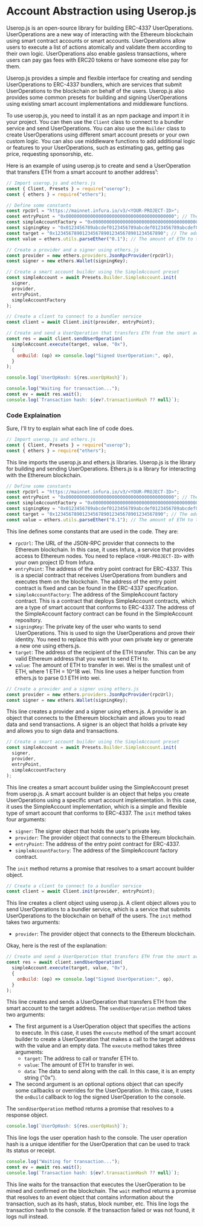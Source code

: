# Account Abstraction using Userop.js

Userop.js is an open-source library for building ERC-4337 UserOperations. UserOperations are a new way of interacting with the Ethereum blockchain using smart contract accounts or smart accounts. UserOperations allow users to execute a list of actions atomically and validate them according to their own logic. UserOperations also enable gasless transactions, where users can pay gas fees with ERC20 tokens or have someone else pay for them.

Userop.js provides a simple and flexible interface for creating and sending UserOperations to ERC-4337 bundlers, which are services that submit UserOperations to the blockchain on behalf of the users. Userop.js also provides some common presets for building and signing UserOperations using existing smart account implementations and middleware functions.

To use userop.js, you need to install it as an npm package and import it in your project. You can then use the `Client` class to connect to a bundler service and send UserOperations. You can also use the `Builder` class to create UserOperations using different smart account presets or your own custom logic. You can also use middleware functions to add additional logic or features to your UserOperations, such as estimating gas, getting gas price, requesting sponsorship, etc.

Here is an example of using userop.js to create and send a UserOperation that transfers ETH from a smart account to another address¹:

```javascript
// Import userop.js and ethers.js
const { Client, Presets } = require("userop");
const { ethers } = require("ethers");

// Define some constants
const rpcUrl = "https://mainnet.infura.io/v3/<YOUR-PROJECT-ID>";
const entryPoint = "0x0000000000000000000000000000000000000000"; // The entry point address for ERC-4337
const simpleAccountFactory = "0x0000000000000000000000000000000000000000"; // The address of the SimpleAccount factory contract
const signingKey = "0x0123456789abcdef0123456789abcdef0123456789abcdef0123456789abcdef"; // The private key of the user
const target = "0x1234567890123456789012345678901234567890"; // The address to transfer ETH to
const value = ethers.utils.parseEther("0.1"); // The amount of ETH to transfer

// Create a provider and a signer using ethers.js
const provider = new ethers.providers.JsonRpcProvider(rpcUrl);
const signer = new ethers.Wallet(signingKey);

// Create a smart account builder using the SimpleAccount preset
const simpleAccount = await Presets.Builder.SimpleAccount.init(
  signer,
  provider,
  entryPoint,
  simpleAccountFactory
);

// Create a client to connect to a bundler service
const client = await Client.init(provider, entryPoint);

// Create and send a UserOperation that transfers ETH from the smart account to the target address
const res = await client.sendUserOperation(
  simpleAccount.execute(target, value, "0x"),
  {
    onBuild: (op) => console.log("Signed UserOperation:", op),
  }
);

console.log(`UserOpHash: ${res.userOpHash}`);

console.log("Waiting for transaction...");
const ev = await res.wait();
console.log(`Transaction hash: ${ev?.transactionHash ?? null}`);
```

### Code Explaination

Sure, I'll try to explain what each line of code does.

```javascript
// Import userop.js and ethers.js
const { Client, Presets } = require("userop");
const { ethers } = require("ethers");
```
This line imports the userop.js and ethers.js libraries. Userop.js is the library for building and sending UserOperations. Ethers.js is a library for interacting with the Ethereum blockchain.

```javascript
// Define some constants
const rpcUrl = "https://mainnet.infura.io/v3/<YOUR-PROJECT-ID>";
const entryPoint = "0x0000000000000000000000000000000000000000"; // The entry point address for ERC-4337
const simpleAccountFactory = "0x0000000000000000000000000000000000000000"; // The address of the SimpleAccount factory contract
const signingKey = "0x0123456789abcdef0123456789abcdef0123456789abcdef0123456789abcdef"; // The private key of the user
const target = "0x1234567890123456789012345678901234567890"; // The address to transfer ETH to
const value = ethers.utils.parseEther("0.1"); // The amount of ETH to transfer
```
This line defines some constants that are used in the code. They are:

- `rpcUrl`: The URL of the JSON-RPC provider that connects to the Ethereum blockchain. In this case, it uses Infura, a service that provides access to Ethereum nodes. You need to replace `<YOUR-PROJECT-ID>` with your own project ID from Infura.
- `entryPoint`: The address of the entry point contract for ERC-4337. This is a special contract that receives UserOperations from bundlers and executes them on the blockchain. The address of the entry point contract is fixed and can be found in the ERC-4337 specification.
- `simpleAccountFactory`: The address of the SimpleAccount factory contract. This is a contract that deploys SimpleAccount contracts, which are a type of smart account that conforms to ERC-4337. The address of the SimpleAccount factory contract can be found in the SimpleAccount repository.
- `signingKey`: The private key of the user who wants to send UserOperations. This is used to sign the UserOperations and prove their identity. You need to replace this with your own private key or generate a new one using ethers.js.
- `target`: The address of the recipient of the ETH transfer. This can be any valid Ethereum address that you want to send ETH to.
- `value`: The amount of ETH to transfer in wei. Wei is the smallest unit of ETH, where 1 ETH = 10^18 wei. This line uses a helper function from ethers.js to parse 0.1 ETH into wei.

```javascript
// Create a provider and a signer using ethers.js
const provider = new ethers.providers.JsonRpcProvider(rpcUrl);
const signer = new ethers.Wallet(signingKey);
```
This line creates a provider and a signer using ethers.js. A provider is an object that connects to the Ethereum blockchain and allows you to read data and send transactions. A signer is an object that holds a private key and allows you to sign data and transactions.

```javascript
// Create a smart account builder using the SimpleAccount preset
const simpleAccount = await Presets.Builder.SimpleAccount.init(
  signer,
  provider,
  entryPoint,
  simpleAccountFactory
);
```
This line creates a smart account builder using the SimpleAccount preset from userop.js. A smart account builder is an object that helps you create UserOperations using a specific smart account implementation. In this case, it uses the SimpleAccount implementation, which is a simple and flexible type of smart account that conforms to ERC-4337. The `init` method takes four arguments:

- `signer`: The signer object that holds the user's private key.
- `provider`: The provider object that connects to the Ethereum blockchain.
- `entryPoint`: The address of the entry point contract for ERC-4337.
- `simpleAccountFactory`: The address of the SimpleAccount factory contract.

The `init` method returns a promise that resolves to a smart account builder object.

```javascript
// Create a client to connect to a bundler service
const client = await Client.init(provider, entryPoint);
```
This line creates a client object using userop.js. A client object allows you to send UserOperations to a bundler service, which is a service that submits UserOperations to the blockchain on behalf of the users. The `init` method takes two arguments:

- `provider`: The provider object that connects to the Ethereum blockchain.

Okay, here is the rest of the explanation:

```javascript
// Create and send a UserOperation that transfers ETH from the smart account to the target address
const res = await client.sendUserOperation(
  simpleAccount.execute(target, value, "0x"),
  {
    onBuild: (op) => console.log("Signed UserOperation:", op),
  }
);
```
This line creates and sends a UserOperation that transfers ETH from the smart account to the target address. The `sendUserOperation` method takes two arguments:

- The first argument is a UserOperation object that specifies the actions to execute. In this case, it uses the `execute` method of the smart account builder to create a UserOperation that makes a call to the target address with the value and an empty data. The `execute` method takes three arguments:
  - `target`: The address to call or transfer ETH to.
  - `value`: The amount of ETH to transfer in wei.
  - `data`: The data to send along with the call. In this case, it is an empty string ("0x").
- The second argument is an optional options object that can specify some callbacks or overrides for the UserOperation. In this case, it uses the `onBuild` callback to log the signed UserOperation to the console.

The `sendUserOperation` method returns a promise that resolves to a response object.

```javascript
console.log(`UserOpHash: ${res.userOpHash}`);
```
This line logs the user operation hash to the console. The user operation hash is a unique identifier for the UserOperation that can be used to track its status or receipt.

```javascript
console.log("Waiting for transaction...");
const ev = await res.wait();
console.log(`Transaction hash: ${ev?.transactionHash ?? null}`);
```
This line waits for the transaction that executes the UserOperation to be mined and confirmed on the blockchain. The `wait` method returns a promise that resolves to an event object that contains information about the transaction, such as its hash, status, block number, etc. This line logs the transaction hash to the console. If the transaction failed or was not found, it logs null instead.